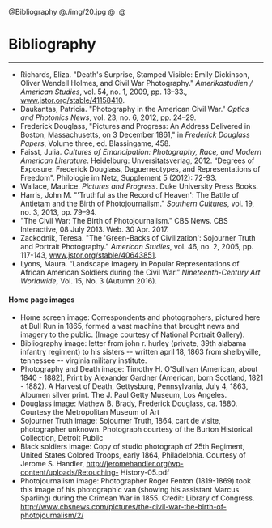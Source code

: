 @Bibliography
@./img/20.jpg
@&nbsp;
@

# Bibliography

***

- Richards, Eliza. "Death's Surprise, Stamped Visible: Emily Dickinson, Oliver Wendell Holmes, and Civil War Photography." *Amerikastudien / American Studies*, vol. 54, no. 1, 2009, pp. 13–33., www.jstor.org/stable/41158410.
- Daukantas, Patricia. "Photography in the American Civil War." *Optics and Photonics News*, vol. 23, no. 6, 2012, pp. 24–29.
- Frederick Douglass, "Pictures and Progress: An Address Delivered in Boston, Massachusetts, on 3 December 1861," in *Frederick Douglass Papers*, Volume three, ed. Blassingame, 458.
- Faisst, Julia. *Cultures of Emancipation: Photography, Race, and Modern American Literature*. Heidelburg: Unversitatsverlag, 2012. “Degrees of Exposure: Frederick Douglass, Daguerreotypes, and Representations of Freedom". Philologie im Netz, Supplement 5 (2012): 72-93.
- Wallace, Maurice. *Pictures and Progress*. Duke University Press Books.
- Harris, John M. "'Truthful as the Record of Heaven': The Battle of Antietam and the Birth of Photojournalism." *Southern Cultures*, vol. 19, no. 3, 2013, pp. 79–94.
- "The Civil War: The Birth of Photojournalism." CBS News. CBS Interactive, 08 July 2013. Web. 30 Apr. 2017.
- Zackodnik, Teresa. "The 'Green-Backs of Civilization': Sojourner Truth and Portrait Photography." *American Studies*, vol. 46, no. 2, 2005, pp. 117-143, www.jstor.org/stable/40643851.
- Lyons, Maura. “Landscape Imagery in Popular Representations of African American Soldiers during the Civil War.” *Nineteenth-Century Art Worldwide*, Vol. 15, No. 3 (Autumn 2016).

#### Home page images
- Home screen image: Correspondents and photographers, pictured here at Bull Run in 1865, formed a vast machine that brought news and imagery to the public. (Image courtesy of National Portrait Gallery).
- Bibliography image: letter from john r. hurley (private, 39th alabama infantry regiment) to his sisters -- written april 18, 1863 from shelbyville, tennessee -- virginia military institute.
- Photography and Death image: Timothy H. O'Sullivan (American, about 1840 - 1882), Print by Alexander Gardner (American, born Scotland, 1821 - 1882). A Harvest of Death, Gettysburg, Pennsylvania, July 4, 1863, Albumen silver print.  The J. Paul Getty Museum, Los Angeles.
- Douglass image: Mathew B. Brady, Frederick Douglass, ca. 1880. Courtesy the Metropolitan Museum of Art
- Sojourner Truth image: Sojourner Truth, 1864, cart de visite, photographer unknown. Photograph courtesy of the Burton Historical Collection, Detroit Public
- Black soldiers image: Copy of studio photograph of 25th Regiment, United States Colored Troops, early 1864, Philadelphia. Courtesy of Jerome S. Handler, http://jeromehandler.org/wp-content/uploads/Retouching- History-05.pdf
- Photojournalism image: Photographer Roger Fenton (1819-1869) took this image of his photographic van (showing his assistant Marcus Sparling) during the Crimean War in 1855. Credit: Library of Congress.  http://www.cbsnews.com/pictures/the-civil-war-the-birth-of-photojournalism/2/
